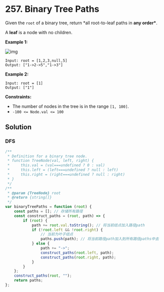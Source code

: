 # 257. Binary Tree Paths

Given the `root` of a binary tree, return \*all root-to-leaf paths in **any order\***.

A **leaf** is a node with no children.

**Example 1:**

![img](https://assets.leetcode.com/uploads/2021/03/12/paths-tree.jpg)

```
Input: root = [1,2,3,null,5]
Output: ["1->2->5","1->3"]
```

**Example 2:**

```
Input: root = [1]
Output: ["1"]
```

**Constraints:**

-   The number of nodes in the tree is in the range `[1, 100]`.
-   `-100 <= Node.val <= 100`

## Solution

### DFS

```javascript
/**
 * Definition for a binary tree node.
 * function TreeNode(val, left, right) {
 *     this.val = (val===undefined ? 0 : val)
 *     this.left = (left===undefined ? null : left)
 *     this.right = (right===undefined ? null : right)
 * }
 */
/**
 * @param {TreeNode} root
 * @return {string[]}
 */
var binaryTreePaths = function (root) {
    const paths = []; // 存储所有路径
    const construct_paths = (root, path) => {
        if (root) {
            path += root.val.toString(); // 将当前结点加入路径path
            if (!root.left && !root.right) {
                // 当前为叶子结点
                paths.push(path); // 将当前路径path加入到所有路径paths中去
            } else {
                path += "->";
                construct_paths(root.left, path);
                construct_paths(root.right, path);
            }
        }
    };
    construct_paths(root, "");
    return paths;
};
```
